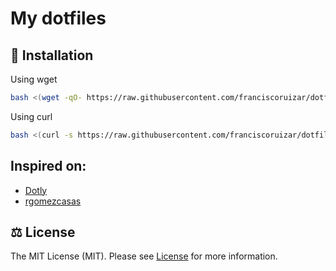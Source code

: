 # My dotfiles 

## 🚀 Installation

Using wget
```bash
bash <(wget -qO- https://raw.githubusercontent.com/franciscoruizar/dotfiles/HEAD/installer)
```

Using curl
```bash
bash <(curl -s https://raw.githubusercontent.com/franciscoruizar/dotfiles/HEAD/installer)
```

## Inspired on:
- [Dotly]("https://github.com/CodelyTV/dotly")
- [rgomezcasas]("https://github.com/rgomezcasas/dotfiles")

## ⚖️ License
The MIT License (MIT). Please see [License](LICENSE) for more information.